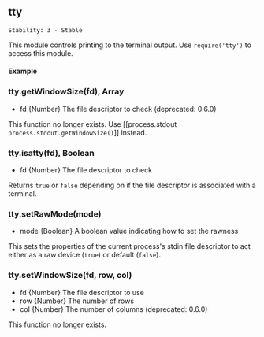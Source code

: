 ## tty

    Stability: 3 - Stable
    
This module controls printing to the terminal output. Use `require('tty')` to access this module.

#### Example

<script src='http://snippets.c9.io/github.com/c9/nodemanual.org-examples/nodejs_ref_guide/tty/tty.js?linestart=3&lineend=0&showlines=false' defer='defer'></script>


### tty.getWindowSize(fd), Array
- fd {Number}   The file descriptor to check
(deprecated: 0.6.0)

This function no longer exists. Use [[process.stdout `process.stdout.getWindowSize()`]] instead.

### tty.isatty(fd), Boolean
- fd {Number}   The file descriptor to check

Returns `true` or `false` depending on if the file descriptor is associated with a terminal.

### tty.setRawMode(mode)
- mode {Boolean}  A boolean value indicating how to set the rawness

This sets the properties of the current process's stdin file descriptor to act either as a raw device (`true`) or default (`false`).

### tty.setWindowSize(fd, row, col)
- fd {Number}  The file descriptor to use
- row {Number}  The number of rows
- col {Number}  The number of columns
(deprecated: 0.6.0)

This function no longer exists.
